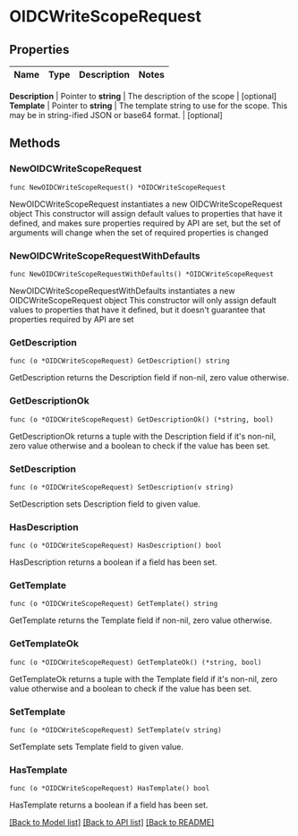 # OIDCWriteScopeRequest


## Properties

Name | Type | Description | Notes
------------ | ------------- | ------------- | -------------


**Description** | Pointer to **string** | The description of the scope | [optional] 
**Template** | Pointer to **string** | The template string to use for the scope. This may be in string-ified JSON or base64 format. | [optional] 



## Methods


### NewOIDCWriteScopeRequest

`func NewOIDCWriteScopeRequest() *OIDCWriteScopeRequest`

NewOIDCWriteScopeRequest instantiates a new OIDCWriteScopeRequest object
This constructor will assign default values to properties that have it defined,
and makes sure properties required by API are set, but the set of arguments
will change when the set of required properties is changed

### NewOIDCWriteScopeRequestWithDefaults

`func NewOIDCWriteScopeRequestWithDefaults() *OIDCWriteScopeRequest`

NewOIDCWriteScopeRequestWithDefaults instantiates a new OIDCWriteScopeRequest object
This constructor will only assign default values to properties that have it defined,
but it doesn't guarantee that properties required by API are set


### GetDescription

`func (o *OIDCWriteScopeRequest) GetDescription() string`

GetDescription returns the Description field if non-nil, zero value otherwise.

### GetDescriptionOk

`func (o *OIDCWriteScopeRequest) GetDescriptionOk() (*string, bool)`

GetDescriptionOk returns a tuple with the Description field if it's non-nil, zero value otherwise
and a boolean to check if the value has been set.

### SetDescription

`func (o *OIDCWriteScopeRequest) SetDescription(v string)`

SetDescription sets Description field to given value.


### HasDescription

`func (o *OIDCWriteScopeRequest) HasDescription() bool`

HasDescription returns a boolean if a field has been set.




### GetTemplate

`func (o *OIDCWriteScopeRequest) GetTemplate() string`

GetTemplate returns the Template field if non-nil, zero value otherwise.

### GetTemplateOk

`func (o *OIDCWriteScopeRequest) GetTemplateOk() (*string, bool)`

GetTemplateOk returns a tuple with the Template field if it's non-nil, zero value otherwise
and a boolean to check if the value has been set.

### SetTemplate

`func (o *OIDCWriteScopeRequest) SetTemplate(v string)`

SetTemplate sets Template field to given value.


### HasTemplate

`func (o *OIDCWriteScopeRequest) HasTemplate() bool`

HasTemplate returns a boolean if a field has been set.









[[Back to Model list]](../README.md#documentation-for-models) [[Back to API list]](../README.md#documentation-for-api-endpoints) [[Back to README]](../README.md)


